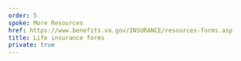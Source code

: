 ```yaml
---
order: 5
spoke: More Resources
href: https://www.benefits.va.gov/INSURANCE/resources-forms.asp
title: Life insurance forms
private: true
---
```

